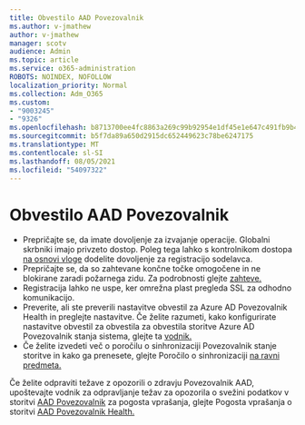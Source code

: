 ```yaml
---
title: Obvestilo AAD Povezovalnik
ms.author: v-jmathew
author: v-jmathew
manager: scotv
audience: Admin
ms.topic: article
ms.service: o365-administration
ROBOTS: NOINDEX, NOFOLLOW
localization_priority: Normal
ms.collection: Adm_O365
ms.custom:
- "9003245"
- "9326"
ms.openlocfilehash: b8713700ee4fc8863a269c99b92954e1df45e1e647c491fb9b439ab83c49f2ff
ms.sourcegitcommit: b5f7da89a650d2915dc652449623c78be6247175
ms.translationtype: MT
ms.contentlocale: sl-SI
ms.lasthandoff: 08/05/2021
ms.locfileid: "54097322"
---
```

# <a name="notification-aad-connect"></a>Obvestilo AAD Povezovalnik

- Prepričajte se, da imate dovoljenje za izvajanje operacije. Globalni skrbniki imajo privzeto dostop. Poleg tega lahko s kontrolnikom dostopa [na osnovi vloge](https://docs.microsoft.com/azure/active-directory/connect-health/active-directory-aadconnect-health-operations) dodelite dovoljenje za registracijo sodelavca.
- Prepričajte se, da so zahtevane končne točke omogočene in ne blokirane zaradi požarnega zidu. Za podrobnosti glejte [zahteve.](https://docs.microsoft.com/azure/active-directory/hybrid/how-to-connect-health-agent-install)
- Registracija lahko ne uspe, ker omrežna plast pregleda SSL za odhodno komunikacijo.
- Preverite, ali ste preverili nastavitve obvestil za Azure AD Povezovalnik Health in preglejte nastavitve. Če želite razumeti, kako konfigurirate nastavitve obvestil za obvestila za obvestila storitve Azure AD Povezovalnik stanja sistema, glejte ta [vodnik.](https://docs.microsoft.com/azure/active-directory/hybrid/how-to-connect-health-operations)
- Če želite izvedeti več o poročilu o sinhronizaciji Povezovalnik stanje storitve in kako ga prenesete, glejte Poročilo o sinhronizaciji [na ravni predmeta.](https://docs.microsoft.com/azure/active-directory/hybrid/how-to-connect-health-sync)

Če želite odpraviti težave z opozorili o zdravju Povezovalnik AAD, upoštevajte vodnik za odpravljanje težav za opozorila o svežini podatkov v storitvi [AAD Povezovalnik](https://docs.microsoft.com/azure/active-directory/hybrid/how-to-connect-health-data-freshness) za pogosta vprašanja, glejte Pogosta vprašanja o storitvi [AAD Povezovalnik Health.](https://docs.microsoft.com/azure/active-directory/hybrid/reference-connect-health-faq)

